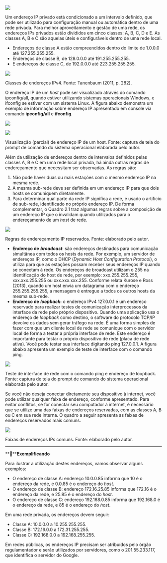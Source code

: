 [![](https://ampli-images.s3.amazonaws.com/production/1157c30f-cce6-4fc7-9250-30c88086d92b/original)](https://ampli-images.s3.amazonaws.com/production/1157c30f-cce6-4fc7-9250-30c88086d92b/original)

Um endereço IP privado está condicionado a um intervalo definido, que pode ser utilizado para configuração manual ou automática dentro de uma rede privada. Para melhor aproveitamento e gestão de uma rede, os endereços IPs privados estão divididos em cinco classes: A, B, C, D e E. As classes A, B e C são aquelas úteis e configuráveis dentro de uma rede local.

- Endereços de classe A estão compreendidos dentro do limite de 1.0.0.0 até 127.255.255.255.
- Endereços de classe B, de 128.0.0.0 até 191.255.255.255.
- E endereços de classe C, de 192.0.0.0 até 223.255.255.255.

[![](https://ampli-images.s3.amazonaws.com/production/ec05e45e-7653-4d7a-a8ea-20e1a6bd6033/original)](https://ampli-images.s3.amazonaws.com/production/ec05e45e-7653-4d7a-a8ea-20e1a6bd6033/original)

Classes de endereços IPv4. Fonte: Tanenbaum (2011, p. 282).

O endereço IP de um _host_ pode ser visualizado através do comando ipconfig/all, quando estiver utilizando sistemas operacionais Windows, e ifconfig se estiver com um sistema Linux. A figura abaixo demonstra um exemplo de informação sobre endereço IP apresentado em console via comando **ipconfig/all** e **ifconfig**.

[![](https://ampli-images.s3.amazonaws.com/production/3e1a90de-5045-4040-b7a5-5cd72e2bd5b8/original)](https://ampli-images.s3.amazonaws.com/production/3e1a90de-5045-4040-b7a5-5cd72e2bd5b8/original)

[![](https://ampli-images.s3.amazonaws.com/production/a6ff9bf5-c622-46c5-9288-a67df12d968f/original)](https://ampli-images.s3.amazonaws.com/production/a6ff9bf5-c622-46c5-9288-a67df12d968f/original)

Visualização (parcial) de endereço IP de um host. Fonte: captura de tela do prompt de comando do sistema operacional elaborada pelo autor.

Além da utilização de endereços dentro de intervalos definidos pelas classes A, B e C em uma rede local privada, há ainda outras regras de endereçamento que necessitam ser observadas. As regras são:

1. Não pode haver duas ou mais estações com o mesmo endereço IP na mesma rede.
2. A mesma sub-rede deve ser definida em um endereço IP para que dois hosts se comuniquem diretamente.
3. Para determinar qual parte da rede IP significa a rede, é usado o artifício de sub-rede, identificado no próprio endereço IP. De forma complementar, o Quadro 2.1 traz algumas regras sobre a composição de um endereço IP que o invalidam quando utilizados para o endereçamento de um _host_ de rede.

[![](https://ampli-images.s3.amazonaws.com/production/085ab8d1-7d98-47a9-9611-712b361c5368/original)](https://ampli-images.s3.amazonaws.com/production/085ab8d1-7d98-47a9-9611-712b361c5368/original)

Regras de endereçamento IP reservados. Fonte: elaborado pelo autor.

- **Endereço de** _**broadcast**_: são endereços destinados para comunicação simultânea com todos os hosts da rede. Por exemplo, um servidor de endereços IP, como o DHCP (_Dynamic Host Configuration Protocol_), o utiliza para que as estações possam receber seus endereços IP quando se conectam à rede. Os endereços de broadcast utilizam o 255 na identificação do host de rede, por exemplo: xxx.255.255.255, xxx.xxx.255.255 ou xxx.xxx.xxx.255. Conforme relata Kurose e Ross (2013), quando um host envia um datagrama com o endereço 255.255.255.255, a mensagem é entregue a todos os outros hosts da mesma sub-rede.
- **Endereço de** _**loopback**_**:** o endereço IPv4 127.0.0.1 é um endereço reservado para realizar testes de comunicação interprocessos da interface da rede pelo próprio dispositivo. Quando uma aplicação usa o endereço de _loopback_ como destino, o software do protocolo TCP/IP devolve os dados sem gerar tráfego na rede. É uma forma simples de fazer com que um cliente local de rede se comunique com o servidor local de forma a testar a própria interface de rede. Este endereço é importante para testar o próprio dispositivo de rede (placa de rede ativa). Você pode testar sua interface digitando ping 127.0.0.1. A figura abaixo apresenta um exemplo de teste de interface com o comando ping.

[![](https://ampli-images.s3.amazonaws.com/production/bf66f31d-4e35-4f6b-8480-f58ced68d880/original)](https://ampli-images.s3.amazonaws.com/production/bf66f31d-4e35-4f6b-8480-f58ced68d880/original)

Teste de interface de rede com o comando ping e endereço de loopback. Fonte: captura de tela do prompt de comando do sistema operacional elaborada pelo autor.

Se você não deseja conectar diretamente seu dispositivo à internet, você pode utilizar qualquer faixa de endereço, conforme apresentado. Para evitar conflitos, se for conectar seu computador à internet, é necessário que se utilize uma das faixas de endereços reservadas, com as classes A, B ou C em sua rede interna. O quadro a seguir apresenta as faixas de endereços reservados mais comuns.

[![](https://ampli-images.s3.amazonaws.com/production/ba0d7a9d-9fa7-4c1b-94b1-424c8adb1bb1/original)](https://ampli-images.s3.amazonaws.com/production/ba0d7a9d-9fa7-4c1b-94b1-424c8adb1bb1/original)

Faixas de endereços IPs comuns. Fonte: elaborado pelo autor.

______

**📝****Exemplificando**

Para ilustrar a utilização destes endereços, vamos observar alguns exemplos:

- O endereço de classe A: endereço 10.0.0.85 informa que 10 é o endereço da rede, e 0.0.85 é o endereço do _host_.
- O endereço de classe B: endereço 172.16.25.85 informa que 172.16 é o endereço da rede, e 25.85 é o endereço do _host_.
- O endereço de classe C: endereço 192.168.0.85 informa que 192.168.0 é o endereço da rede, e 85 é o endereço do _host_.

Em uma rede privada, os endereços devem seguir:

- Classe A: 10.0.0.0 a 10.255.255.255.
- Classe B: 172.16.0.0 a 172.31.255.255.
- Classe C: 192.168.0.0 a 192.168.255.255.

Em redes públicas, os endereços IP precisam ser atribuídos pelo órgão regulamentador e serão utilizados por servidores, como o 201.55.233.117, que identifica o servidor do Google.